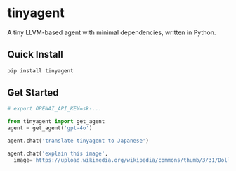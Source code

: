# tinyagent

A tiny LLVM-based agent with minimal dependencies, written in Python.

## Quick Install
```bash
pip install tinyagent
```

## Get Started
```python
# export OPENAI_API_KEY=sk-...

from tinyagent import get_agent
agent = get_agent('gpt-4o')

agent.chat('translate tinyagent to Japanese')

agent.chat('explain this image',
  image='https://upload.wikimedia.org/wikipedia/commons/thumb/3/31/Doll_face_silver_Persian_2.jpg/1280px-Doll_face_silver_Persian_2.jpg')
```
